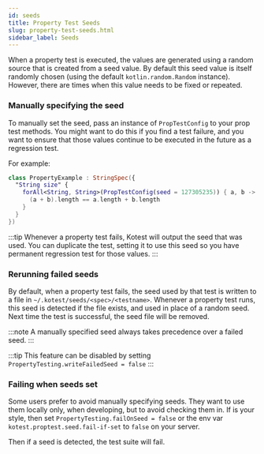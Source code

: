 ```yaml
---
id: seeds
title: Property Test Seeds
slug: property-test-seeds.html
sidebar_label: Seeds
---
```



When a property test is executed, the values are generated using a random source that is created from a seed value. By
default this seed value is itself randomly chosen (using the default `kotlin.random.Random` instance). However, there
are times when this value needs to be fixed or repeated.

### Manually specifying the seed

To manually set the seed, pass an instance of `PropTestConfig` to your prop test methods. You might want to do this if
you find a test failure, and you want to ensure that those values continue to be executed in the future as a regression
test.

For example:

```kotlin
class PropertyExample : StringSpec({
  "String size" {
    forAll<String, String>(PropTestConfig(seed = 127305235)) { a, b ->
      (a + b).length == a.length + b.length
    }
  }
})
```

:::tip
Whenever a property test fails, Kotest will output the seed that was used. You can duplicate the test, setting it to use
this seed so you have permanent regression test for those values.
:::

### Rerunning failed seeds

By default, when a property test fails, the seed used by that test is written to a file
in `~/.kotest/seeds/<spec>/<testname>`. Whenever a property test runs, this seed is detected if the file exists, and
used in place of a random seed. Next time the test is successful, the seed file will be removed.

:::note
A manually specified seed always takes precedence over a failed seed.
:::

:::tip
This feature can be disabled by setting `PropertyTesting.writeFailedSeed = false`
:::

### Failing when seeds set

Some users prefer to avoid manually specifying seeds. They want to use them locally only, when developing, but to avoid
checking them in. If is your style, then set `PropertyTesting.failOnSeed = false` or the env
var `kotest.proptest.seed.fail-if-set` to `false` on your server.

Then if a seed is detected, the test suite will fail.

